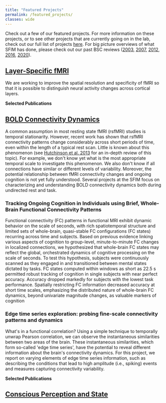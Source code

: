 ```yaml
---
title: "Featured Projects"
permalink: /featured_projects/
classes: wide
---
```


<link rel="stylesheet" href="{{ '/assets/css/custom.css' | relative_url }}">

<p>Check out a few of our featured projects. For more information on these projects, or to see other projects that are currently going on in the lab, check out our full list of projects <a href="/all_projects">here</a>. For big picture overviews of what SFIM has done, please check out our past BSC reviews (<a href="/assets/BSCs/Bandettini_2003_SFIM_BSC_report.pdf">2003</a>, <a href="/assets/BSCs/Bandettini_2007_SFIM_BSC_report.pdf">2007</a>, <a href="/assets/BSCs/Bandettini_2012_SFIM_BSC_report.pdf">2012</a>, <a href="/assets/BSCs/Bandettini_2016_SFIM_BSC_report.pdf">2016</a>, <a href="/assets/BSCs/Bandettini_2020_SFIM_BSC.pdf">2020</a>).</p>

<h2><a href="/projects/layer_fmri/">Layer-Specific fMRI</a></h2>

<p>We are working to improve the spatial resolution and specificity of fMRI so that it is possible to distinguish neural activity changes across cortical layers.</p>

<b>Selected Publications</b>

<h2><a href="/projects/bold_connectivity_dynamics/">BOLD Connectivity Dynamics</a></h2>

<p>A common assumption in most resting state fMRI (rsfMRI) studies is temporal stationarity. However, recent work has shown that rsfMRI connectivity patterns change considerably across short periods of time, even within the length of a typical rest scan. Little is known about this phenomenon (see <a href="http://www.sciencedirect.com/science/article/pii/S105381191300579X">Hutchinson et al. 2013</a> for an in-depth review of this topic). For example, we don't know yet what is the most appropriate temporal scale to investigate this phenomenon. We also don't know if all connections have similar or different levels of variability. Moreover, the potential relationship between fMRI connectivity changes and ongoing cognition is not yet fully understood. Several projects at the SFIM focus on characterizing and understanding BOLD connectivity dynamics both during undirected rest and task.</p>

<h3> Tracking Ongoing Cognition in Individuals using Brief, Whole-Brain Functional Connectivity Patterns </h3>

<p>Functional connectivity (FC) patterns in functional MRI exhibit dynamic behavior on the scale of seconds, with rich spatiotemporal structure and limited sets of whole-brain, quasi-stable FC configurations (FC states) recurring across time and subjects. Based on previous evidence linking various aspects of cognition to group-level, minute-to-minute FC changes in localized connections, we hypothesized that whole-brain FC states may reflect the global, orchestrated dynamics of cognitive processing on the scale of seconds. To test this hypothesis, subjects were continuously scanned as they engaged in and transitioned between mental states dictated by tasks. FC states computed within windows as short as 22.5 s permitted robust tracking of cognition in single subjects with near perfect accuracy. Accuracy dropped markedly for subjects with the lowest task performance. Spatially restricting FC information decreased accuracy at short time scales, emphasizing the distributed nature of whole-brain FC dynamics, beyond univariate magnitude changes, as valuable markers of cognition</p>

<h3> Edge time series exploration: probing fine-scale connectivity patterns and dynamics</h3>

<p>What's in a functional correlation? Using a simple technique to temporally unwrap Pearson correlation, we can observe the instantaneous similarities between two areas of the brain. These instantaneous similarities, which form so-called 'edge time series', have the potential to reveal different information about the brain's connectivity dynamics. For this project, we report on varying elements of edge time series information, such as describing the conditions that lead to high amplitude (i.e., spiking) events and measures capturing connectivity variability.</p>

<b>Selected Publications</b>

<h2> <a href="/projects/consciousness/">Conscious Perception and State</a> </h2>
